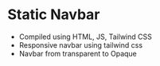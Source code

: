 # Static Navbar

- Compiled using HTML, JS, Tailwind CSS
- Responsive navbar using tailwind css
- Navbar from transparent to Opaque
